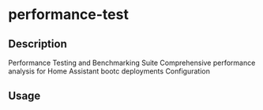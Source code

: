 # performance-test

## Description
Performance Testing and Benchmarking Suite
Comprehensive performance analysis for Home Assistant bootc deployments
Configuration

## Usage
